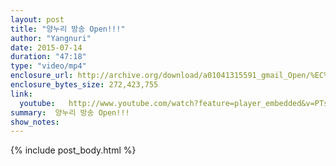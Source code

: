 ```yaml
---
layout: post
title: "양누리 방송 Open!!!"
author: "Yangnuri"
date: 2015-07-14
duration: "47:18"
type: "video/mp4"
enclosure_url: http://archive.org/download/a01041315591_gmail_Open/%EC%96%91%EB%88%84%EB%A6%AC%20%EB%B0%A9%EC%86%A1%20open!!!.mp4
enclosure_bytes_size: 272,423,755 
link:
  youtube:   http://www.youtube.com/watch?feature=player_embedded&v=PTshMfCKBpA
summary:  양누리 방송 Open!!!
show_notes:
---
```


{% include post_body.html %}
